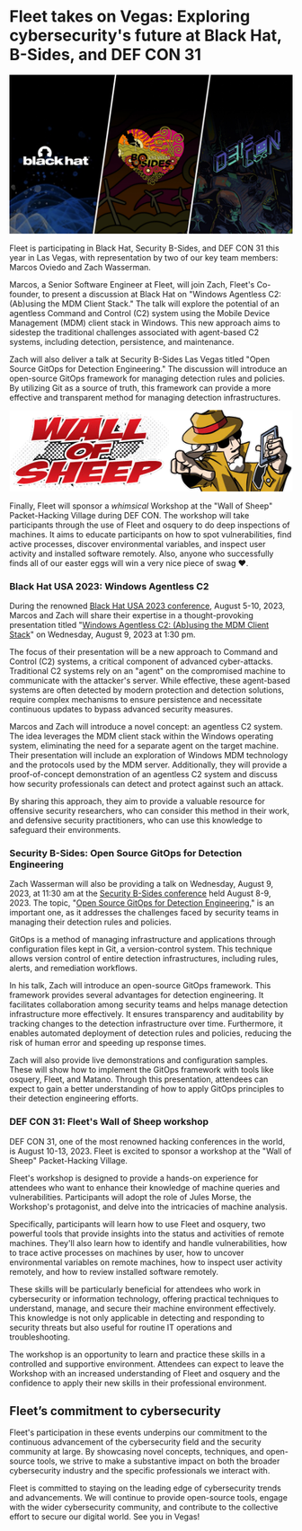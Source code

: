 # Fleet takes on Vegas: Exploring cybersecurity's future at Black Hat, B-Sides, and DEF CON 31 

![BlackHat/B-Sides/DefCon 31 in Las Vegas](../website/assets/images/articles/fleet-in-vegas-2023-960x540@2x.jpg)

Fleet is participating in Black Hat, Security B-Sides, and DEF CON 31 this year in Las Vegas, with representation by two of our key team members: Marcos Oviedo and Zach Wasserman.

Marcos, a Senior Software Engineer at Fleet, will join Zach, Fleet's Co-founder, to present a discussion at Black Hat on "Windows Agentless C2: (Ab)using the MDM Client Stack." The talk will explore the potential of an agentless Command and Control (C2) system using the Mobile Device Management (MDM) client stack in Windows. This new approach aims to sidestep the traditional challenges associated with agent-based C2 systems, including detection, persistence, and maintenance.

Zach will also deliver a talk at Security B-Sides Las Vegas titled "Open Source GitOps for Detection Engineering." The discussion will introduce an open-source GitOps framework for managing detection rules and policies. By utilizing Git as a source of truth, this framework can provide a more effective and transparent method for managing detection infrastructures.



![Wall of Sheep logo](../website/assets/images/articles/fleet-in-vegas-2023-wall-of-sheep-559x160@2x.png "Wall of Sheep at DEF CON 31")


Finally, Fleet will sponsor a _whimsical_ Workshop at the "Wall of Sheep" Packet-Hacking Village during DEF CON. The workshop will take participants through the use of Fleet and osquery to do deep inspections of machines. It aims to educate participants on how to spot vulnerabilities, find active processes, discover environmental variables, and inspect user activity and installed software remotely. Also, anyone who successfully finds all of our easter eggs will win a very nice piece of swag ♥️. 


### Black Hat USA 2023: Windows Agentless C2

During the renowned [Black Hat USA 2023 conference](https://www.blackhat.com/us-23/), August 5-10, 2023, Marcos and Zach will share their expertise in a thought-provoking presentation titled "[Windows Agentless C2: (Ab)using the MDM Client Stack](https://www.blackhat.com/us-23/briefings/schedule/#windows-agentless-c-abusing-the-mdm-client-stack-32549)" on Wednesday, August 9, 2023 at 1:30 pm.

The focus of their presentation will be a new approach to Command and Control (C2) systems, a critical component of advanced cyber-attacks. Traditional C2 systems rely on an "agent" on the compromised machine to communicate with the attacker's server. While effective, these agent-based systems are often detected by modern protection and detection solutions, require complex mechanisms to ensure persistence and necessitate continuous updates to bypass advanced security measures.

Marcos and Zach will introduce a novel concept: an agentless C2 system. The idea leverages the MDM client stack within the Windows operating system, eliminating the need for a separate agent on the target machine. Their presentation will include an exploration of Windows MDM technology and the protocols used by the MDM server. Additionally, they will provide a proof-of-concept demonstration of an agentless C2 system and discuss how security professionals can detect and protect against such an attack.

By sharing this approach, they aim to provide a valuable resource for offensive security researchers, who can consider this method in their work, and defensive security practitioners, who can use this knowledge to safeguard their environments.


### Security B-Sides: Open Source GitOps for Detection Engineering

Zach Wasserman will also be providing a talk on Wednesday, August 9, 2023, at 11:30 am at the [Security B-Sides conference](https://bsideslv.org/) held August 8-9, 2023. The topic, "[Open Source GitOps for Detection Engineering](https://bsideslv.org/talks#WHWYJD)," is an important one, as it addresses the challenges faced by security teams in managing their detection rules and policies.

GitOps is a method of managing infrastructure and applications through configuration files kept in Git, a version-control system. This technique allows version control of entire detection infrastructures, including rules, alerts, and remediation workflows.

In his talk, Zach will introduce an open-source GitOps framework. This framework provides several advantages for detection engineering. It facilitates collaboration among security teams and helps manage detection infrastructure more effectively. It ensures transparency and auditability by tracking changes to the detection infrastructure over time. Furthermore, it enables automated deployment of detection rules and policies, reducing the risk of human error and speeding up response times.

Zach will also provide live demonstrations and configuration samples. These will show how to implement the GitOps framework with tools like osquery, Fleet, and Matano. Through this presentation, attendees can expect to gain a better understanding of how to apply GitOps principles to their detection engineering efforts.


### DEF CON 31: Fleet's Wall of Sheep workshop

DEF CON 31, one of the most renowned hacking conferences in the world, is August 10-13, 2023. Fleet is excited to sponsor a workshop at the "Wall of Sheep" Packet-Hacking Village.

Fleet's workshop is designed to provide a hands-on experience for attendees who want to enhance their knowledge of machine queries and vulnerabilities. Participants will adopt the role of Jules Morse, the Workshop's protagonist, and delve into the intricacies of machine analysis.

Specifically, participants will learn how to use Fleet and osquery, two powerful tools that provide insights into the status and activities of remote machines. They'll also learn how to identify and handle vulnerabilities, how to trace active processes on machines by user, how to uncover environmental variables on remote machines, how to inspect user activity remotely, and how to review installed software remotely.

These skills will be particularly beneficial for attendees who work in cybersecurity or information technology, offering practical techniques to understand, manage, and secure their machine environment effectively. This knowledge is not only applicable in detecting and responding to security threats but also useful for routine IT operations and troubleshooting.

The workshop is an opportunity to learn and practice these skills in a controlled and supportive environment. Attendees can expect to leave the Workshop with an increased understanding of Fleet and osquery and the confidence to apply their new skills in their professional environment.


## Fleet’s commitment to cybersecurity

Fleet's participation in these events underpins our commitment to the continuous advancement of the cybersecurity field and the security community at large. By showcasing novel concepts, techniques, and open-source tools, we strive to make a substantive impact on both the broader cybersecurity industry and the specific professionals we interact with.

Fleet is committed to staying on the leading edge of cybersecurity trends and advancements. We will continue to provide open-source tools, engage with the wider cybersecurity community, and contribute to the collective effort to secure our digital world. See you in Vegas!



<meta name="category" value="announcements">
<meta name="authorGitHubUsername" value="spokanemac">
<meta name="authorFullName" value="JD Strong">
<meta name="publishedOn" value="2023-08-02">
<meta name="articleTitle" value="Fleet takes on Vegas: Exploring cybersecurity's future at Black Hat, B-Sides, and DEF CON 31">
<meta name="articleImageUrl" value="../website/assets/images/articles/fleet-in-vegas-2023@2x.jpg">
<meta name="description" value="Explore cybersecurity's cutting edge with Fleet at three top-tier conferences - Black Hat, Security B-Sides, and DEF CON.">
